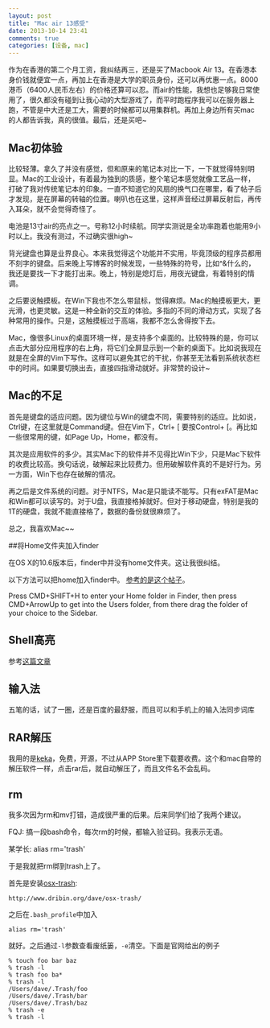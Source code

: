 ```yaml
---
layout: post
title: "Mac air 13感受"
date: 2013-10-14 23:41
comments: true
categories: [设备, mac]
---
```


作为在香港的第二个月工资，我纠结再三，还是买了Macbook Air 13。在香港本身价钱就便宜一点，再加上在香港是大学的职员身份，还可以再优惠一点。8000港币（6400人民币左右）的价格还算可以忍。而air的性能，我想也足够我日常使用了，很久都没有碰到让我心动的大型游戏了，而平时跑程序我可以在服务器上跑，不管是中大还是工大，需要的时候都可以用集群机。再加上身边所有买mac的人都告诉我，真的很值。最后，还是买吧~

<!--more-->

## Mac初体验
比较轻薄。拿久了并没有感觉，但和原来的笔记本对比一下，一下就觉得特别明显。Mac的工业设计，有着最为独到的质感，整个笔记本感觉就像工艺品一样，打破了我对传统笔记本的印象。一直不知道它的风扇的换气口在哪里，看了帖子后才发现，是在屏幕的转轴的位置。喇叭也在这里，这样声音经过屏幕反射后，再传入耳朵，就不会觉得奇怪了。

电池是13寸air的亮点之一。号称12小时续航。同学实测说是全功率跑着也能用9小时以上。我没有测过，不过确实很high~

背光键盘也算是业界良心。本来我觉得这个功能并不实用，毕竟顶级的程序员都用不刻字的键盘。后来晚上写博客的时候发现，一些特殊的符号，比如^&什么的，我还是要找一下才能打出来。晚上，特别是熄灯后，用夜光键盘，有着特别的情调。

之后要说触摸板。在Win下我也不怎么带鼠标，觉得麻烦。Mac的触摸板更大，更光滑，也更灵敏。这是一种全新的交互的体验。多指的不同的滑动方式，实现了各种常用的操作。只是，这触摸板过于高端，我都不怎么舍得按下去。

Mac，像很多Linux的桌面环境一样，是支持多个桌面的。比较特殊的是，你可以点击大部分应用程序的右上角，将它们全屏显示到一个新的桌面下。比如说我现在就是在全屏的Vim下写作。这样可以避免其它的干扰，你甚至无法看到系统状态栏中的时间。如果要切换出去，直接四指滑动就好。非常赞的设计~

## Mac的不足
首先是键盘的适应问题。因为键位与Win的键盘不同，需要特别的适应。比如说，Ctrl键，在这里就是Command键。但在Vim下，Ctrl+ \[ 要按Control+ \[。再比如一些很常用的键，如Page Up，Home，都没有。

其次是应用软件的多少。其实Mac下的软件并不见得比Win下少，只是Mac下软件的收费比较高。换句话说，破解起来比较费力。但用破解软件真的不是好行为。另一方面，Win下也存在破解的情况。

再之后是文件系统的问题。对于NTFS，Mac是只能读不能写。只有exFAT是Mac和Win都可以读写的。对于U盘，我直接格掉就好。但对于移动硬盘，特别是我的1T的硬盘，我就不能直接格了，数据的备份就很麻烦了。

总之，我喜欢Mac~~

##将Home文件夹加入finder

在OS X的10.6版本后，finder中并没有home文件夹。这让我很纠结。

以下方法可以把home加入finder中。
[参考的是这个帖子](http://forums.macrumors.com/showthread.php?t=1345541)。

Press CMD+SHIFT+H to enter your Home folder in Finder, then press CMD+ArrowUp to get into the Users folder, from there drag the folder of your choice to the Sidebar.

## Shell高亮
参考[这篇文章](http://linfan.info/blog/2012/02/27/colorful-terminal-in-mac/)

## 输入法
五笔的话，试了一圈，还是百度的最舒服，而且可以和手机上的输入法同步词库

## RAR解压
我用的是[keka](http://www.kekaosx.com/zh-cn/)，免费，开源，不过从APP Store里下载要收费。这个和mac自带的解压软件一样，点击rar后，就自动解压了，而且文件名不会乱码。

## rm
我多次因为rm和mv打错，造成很严重的后果。后来同学们给了我两个建议。

FQJ: 搞一段bash命令，每次rm的时候，都输入验证码。我表示无语。

某学长: alias rm='trash'

于是我就把rm绑到trash上了。

首先是安装[osx-trash](http://www.dribin.org/dave/osx-trash/):
```
http://www.dribin.org/dave/osx-trash/
```

之后在`.bash_profile`中加入
```
alias rm='trash'
```
就好。之后通过`-l`参数查看废纸篓，`-e`清空。下面是官网给出的例子
```
% touch foo bar baz
% trash -l
% trash foo ba*
% trash -l
/Users/dave/.Trash/foo
/Users/dave/.Trash/bar
/Users/dave/.Trash/baz
% trash -e
% trash -l
```

